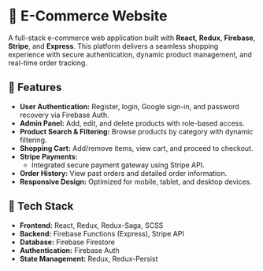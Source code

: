 # 🛒 E-Commerce Website

A full-stack e-commerce web application built with **React**, **Redux**, **Firebase**, **Stripe**, and **Express**. This platform delivers a seamless shopping experience with secure authentication, dynamic product management, and real-time order tracking.

## 🚀 Features

- **User Authentication:** Register, login, Google sign-in, and password recovery via Firebase Auth.
- **Admin Panel:** Add, edit, and delete products with role-based access.
- **Product Search & Filtering:** Browse products by category with dynamic filtering.
- **Shopping Cart:** Add/remove items, view cart, and proceed to checkout.
- **Stripe Payments:**
  - Integrated secure payment gateway using Stripe API.
- **Order History:** View past orders and detailed order information.
- **Responsive Design:** Optimized for mobile, tablet, and desktop devices.

## 🧰 Tech Stack

- **Frontend:** React, Redux, Redux-Saga, SCSS
- **Backend:** Firebase Functions (Express), Stripe API
- **Database:** Firebase Firestore
- **Authentication:** Firebase Auth
- **State Management:** Redux, Redux-Persist


